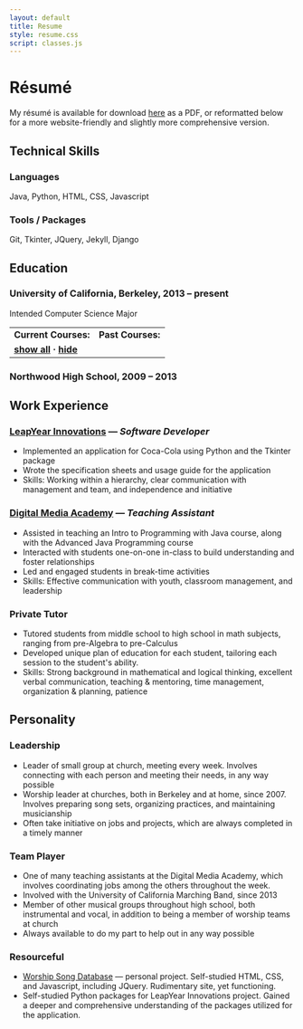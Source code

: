 ```yaml
---
layout: default
title: Resume
style: resume.css
script: classes.js
---
```


R&eacute;sum&eacute;
====================
My r&eacute;sum&eacute; is available for download [here](/resources/resume.pdf) as a PDF, or reformatted below for a more website-friendly and slightly more comprehensive version.

## Technical Skills ##

### Languages ###
Java, Python, HTML, CSS, Javascript

### Tools / Packages ###
Git, Tkinter, JQuery, Jekyll, Django

## Education ##

### University of California, Berkeley, 2013 &ndash; present ###
Intended Computer Science Major

<table>
    <tr>
        <td><b>Current Courses:</b></td>
        <td><b>Past Courses:</b></td>
    </tr>
    <tr id="courses"></tr>
    <tr>
        <td><b><a href="#" onclick="return show()">show all</a> &middot; <a href="#" onclick="return filter()">hide</a></b></td>
    </tr>
</table>

### Northwood High School, 2009 &ndash; 2013 ###

## Work Experience ##

### <a href="http://leapyearinnovations.com" target="_blank">LeapYear Innovations</a> &mdash; _Software Developer_ ###
* Implemented an application for Coca-Cola using Python and the Tkinter package
* Wrote the specification sheets and usage guide for the application
* Skills: Working within a hierarchy, clear communication with management and team, and independence and initiative

### <a href="http://digitalmediaacademy.org" target="_blank">Digital Media Academy</a> &mdash; _Teaching Assistant_ ###
* Assisted in teaching an Intro to Programming with Java course, along with the Advanced Java Programming course
* Interacted with students one-on-one in-class to build understanding and foster relationships
* Led and engaged students in break-time activities
* Skills: Effective communication with youth, classroom management, and leadership

### Private Tutor ###
* Tutored students from middle school to high school in math subjects, ranging from pre-Algebra to pre-Calculus
* Developed unique plan of education for each student, tailoring each session to the student's ability.
* Skills: Strong background in mathematical and logical thinking, excellent verbal communication, teaching & mentoring, time management, organization & planning, patience

## Personality ##

### Leadership ###
* Leader of small group at church, meeting every week. Involves connecting with each person and meeting their needs, in any way possible
* Worship leader at churches, both in Berkeley and at home, since 2007. Involves preparing song sets, organizing practices, and maintaining musicianship
* Often take initiative on jobs and projects, which are always completed in a timely manner

### Team Player ###
* One of many teaching assistants at the Digital Media Academy, which involves coordinating jobs among the others throughout the week.
* Involved with the University of California Marching Band, since 2013
* Member of other musical groups throughout high school, both instrumental and vocal, in addition to being a member of worship teams at church
* Always available to do my part to help out in any way possible

### Resourceful ###
* <a href="http://worshipdatabase.webs.com" target="_blank">Worship Song Database</a> &mdash; personal project. Self-studied HTML, CSS, and Javascript, including JQuery. Rudimentary site, yet functioning.
* Self-studied Python packages for LeapYear Innovations project. Gained a deeper and comprehensive understanding of the packages utilized for the application.